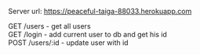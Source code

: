 Server url: https://peaceful-taiga-88033.herokuapp.com

GET /users - get all users  
GET /login - add current user to db and get his id  
POST /users/:id - update user with id